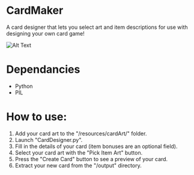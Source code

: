 # CardMaker
A card designer that lets you select art and item descriptions for use with designing your own card game!

![Alt Text](https://media.giphy.com/media/vFKqnCdLPNOKc/giphy.gif)

# Dependancies
- Python
- PIL

# How to use:

1. Add your card art to the "/resources/cardArt/" folder.
2. Launch "CardDesigner.py".
3. Fill in the details of your card (item bonuses are an optional field).
4. Select your card art with the "Pick Item Art" button.
5. Press the "Create Card" button to see a preview of your card.
6. Extract your new card from the "/output" directory.
